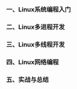 ### 一、Linux系统编程入门





### 二、Linux多进程开发





### 三、Linux多线程开发





### 四、Linux网络编程





### 五、实战与总结









